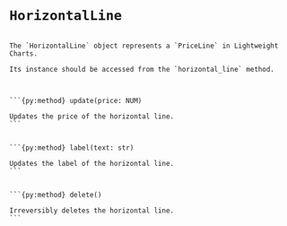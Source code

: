 # `HorizontalLine`


````{py:class} HorizontalLine(price: NUM, color: COLOR, width: int, style: LINE_STYLE, text: str, axis_label_visible: bool, func: callable= None)

The `HorizontalLine` object represents a `PriceLine` in Lightweight Charts.

Its instance should be accessed from the `horizontal_line` method.



```{py:method} update(price: NUM)

Updates the price of the horizontal line.
```


```{py:method} label(text: str)

Updates the label of the horizontal line.
```


```{py:method} delete()

Irreversibly deletes the horizontal line.
```
````